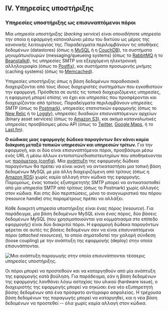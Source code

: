 ## IV. Υπηρεσίες υποστήριξης

### Υπηρεσίες υποστήριξης ως επισυναπτόμενοι πόροι

Μία *υπηρεσία υποστήριξης* (*backing service*) είναι οποιαδήποτε υπηρεσία την οποία η εφαρμογή καταναλώνει μέσω του δικτύου ως μέρος της κανονικής λειτουργίας της.  Παραδείγματα περιλαμβάνουν τις αποθήκες δεδομένων (datastores) (όπως η [MySQL](http://dev.mysql.com/) ή η [CouchDB](http://couchdb.apache.org/)), τα συστήματα μηνυμάτων/ουρών (messaging/queueing systems) (όπως το [RabbitMQ](http://www.rabbitmq.com/) ή το [Beanstalkd](https://beanstalkd.github.io)), τις υπηρεσίες SMTP για εξερχόμενη ηλεκτρονική αλληλογραφία (όπως το [Postfix](http://www.postfix.org/)), και συστήματα προσωρινής μνήμης (caching systems) (όπως το [Memcached](http://memcached.org/)).

Υπηρεσίες υποστήριξης όπως η βάση δεδομένων παραδοσιακά διαχειρίζονται από τους ίδιους διαχειριστές συστημάτων που εγκαθιστούν την εφαρμογή.  Πρόσθετα σε αυτές τις τοπικά διαχειριζόμενες υπηρεσίες, η εφαρμογή μπορεί επίσης να έχει και υπηρεσίες που προσφέρονται και διαχειρίζονται από τρίτους.  Παραδείγματα περιλαμβάνουν υπηρεσίες SMTP (όπως το [Postmark](http://postmarkapp.com/)), υπηρεσίες στατιστικών εφαρμογής (όπως το [New Relic](http://newrelic.com/) ή το [Loggly](http://www.loggly.com/)), υπηρεσίες δυαδικών επισυναπτόμενων αρχείων (binary asset services) (όπως το [Amazon S3](http://aws.amazon.com/s3/)), και ακόμα καταναλωτικές υπηρεσίες προσβάσιμες μέσω API (όπως το [Twitter](http://dev.twitter.com/), [Google Maps](https://developers.google.com/maps/), ή το [Last.fm](http://www.last.fm/api)).

**Ο κώδικας μιας εφαρμογής δώδεκα παραγόντων δεν κάνει καμία διάκριση μεταξύ τοπικών υπηρεσιών και υπηρεσιών τρίτων.**  Για την εφαρμογή, και οι δύο είναι επισυναπτόμενοι πόροι, προσβάσιμοι μέσω ενός URL ή μέσω άλλων εντοπιστών/διαπιστευτηρίων που αποθηκέυονται ως [παράμετροι (config)](./config).  Μία [ανάπτυξη](./codebase) της εφαρμογής δώδεκα παραγόντων θα πρέπει να είναι ικανή να αντικαταστήσει μια τοπική βάση δεδομένων MySQL με μία άλλη διαχειριζόμενη από τρίτους (όπως η [Amazon RDS](http://aws.amazon.com/rds/)) χωρίς καμία αλλαγή στον κώδικα της εφαρμογής.  Παρομοίως, ένας τοπικός εξυπηρετητής SMTP μπορεί να αντικατασταθεί από μία υπηρεσία SMTP από τρίτους (όπως το Postmark) χωρίς αλλαγές στον κώδικα.  Και στις δύο περιπτώσεις, μόνο το αναγνωριστικό του πόρου (resource handle) στις παραμέτρους πρέπει να αλλάξει.

Κάθε διακριτή υπηρεσία υποστήριξης είναι ένας *πόρος* (*resource*).  Για παράδειγμα, μία βάση δεδομένων MySQL είναι ένας πόρος, δύο βάσεις δεδομένων MySQL (που χρησιμοποιούνται για κομμάτιασμα στο επίπεδο εφαρμογής) είναι δύο διακριτοί πόροι.  Η εφαρμογή δώδεκα παραγόντων φέρεται σε αυτές τις βάσεις δεδομένων σαν να είναι *επισυναπτόμενοι πόροι* (*attached resources*), το οποίο σηματοδοτεί την χαλαρή σύνδεση (loose coupling) με την ανάπτυξη της εφαρμογής (deploy) στην οποία επισυνάπτονται.

<img src="/images/attached-resources.png" class="full" alt="Μια ανάπτυξη παραγωγής στην οποία επισυνάπτονται τέσσερις υπηρεσίες υποστήριξης." />

Οι πόροι μπορεί να προστεθούν και να καταργηθούν από μία ανάπτυξη της εφαρμογής κατά βούληση.  Για παράδειγμα, εάν η βάση δεδομένων της εφαρμογής λανθάνει λόγω αστοχίας του υλικού (hardware issue), ο διαχειριστής της εφαρμογής μπορεί να σηκώσει ένα νέο εξυπηρετητή βάσης δεδομένων από ένα πρόσφατο αντίγραφο ασφαλείας.  Η τρέχουσα βάση δεδομένων της παραγωγής μπορεί να καταργηθεί, και η νέα βάση δεδομένων να προστεθεί -- όλα χωρίς καμία αλλαγή στον κώδικα.
